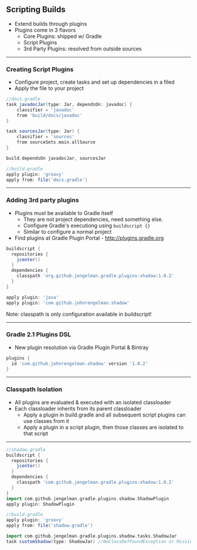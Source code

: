 ## Scripting Builds


* Extend builds through plugins
* Plugins come in 3 flavors
  * Core Plugins: shipped w/ Gradle
  * Script Plugins
  * 3rd Party Plugins: resolved from outside sources

----

### Creating Script Plugins

* Configure project, create tasks and set up dependencies in a filed
* Apply the file to your project

```groovy
//docs.gradle
task javadocJar(type: Jar, dependsOn: javadoc) {
    classifier = 'javadoc'
    from 'build/docs/javadoc'
}

task sourcesJar(type: Jar) {
    classifier = 'sources'
    from sourceSets.main.allSource
}

build.dependsOn javadocJar, sourcesJar

//build.gradle
apply plugin: 'groovy'
apply from: file('docs.gradle')
```

----

### Adding 3rd party plugins

* Plugins must be available to Gradle itself
  * They are not project dependencies, need something else.
  * Configure Gradle's executiong using `buildscript {}`
  * Similar to configure a normal project
* Find plugins at Gradle Plugin Portal - http://plugins.gradle.org

```groovy
buildscript {
  repositories {
    jcenter()
  }
  dependencies {
    classpath 'org.github.jengelman.gradle.plugins:shadow:1.0.2'
  }
}

apply plugin: 'java'
apply plugin: 'com.github.johnrengelman.shadow'
```

Note: classpath is only configuration available in buildscript!

----

### Gradle 2.1 Plugins DSL

* New plugin resolution via Gradle Plugin Portal & Bintray

```groovy
plugins {
  id 'com.github.johnrengelman.shadow' version '1.0.2'
}
```

----

### Classpath Isolation

* All plugins are evaluated & executed with an isolated classloader
* Each classloader inherits from its parent classloader
  * Apply a plugin in build.gradle and all subsequent script plugins can use classes from it
  * Apply a plugin in a script plugin, then those classes are isolated to that script

----

```groovy
//shadow.gradle
buildscript {
  repositories {
    jcenter()
  }
  dependencies {
    classpath 'com.github.jengelman.gradle.plugins:shadow:1.0.2'
  }
}
import com.github.jengelman.gradle.plugins.shadow.ShadowPlugin
apply plugin: ShadowPlugin

//build.gradle
apply plugin: 'groovy'
apply from: file('shadow.gradle')

import com.github.jengelman.gradle.plugins.shadow.tasks.ShadowJar
task customShadow(type: ShadowJar) //NoClassDefFoundException or MissingPropertyException
```
